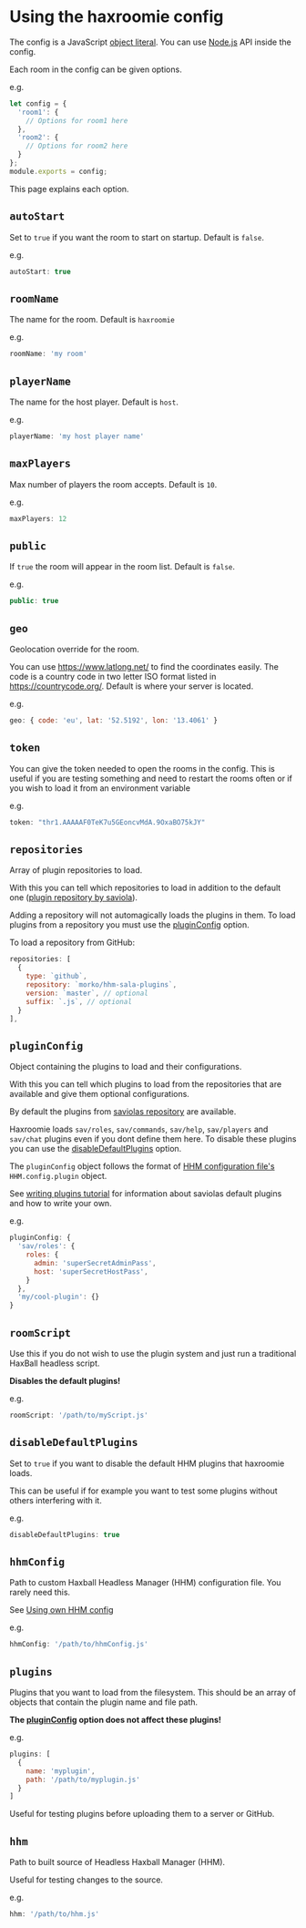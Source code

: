 # Using the haxroomie config

The config is a JavaScript
[object literal](https://www.dyn-web.com/tutorials/object-literal/).
You can use [Node.js](https://nodejs.org/en/) API inside the config.

Each room in the config can be given options.

e.g.
```js
let config = {
  'room1': {
    // Options for room1 here
  },
  'room2': {
    // Options for room2 here
  }
};
module.exports = config;
```
This page explains each option.

## `autoStart`

Set to `true` if you want the room to start on startup. Default is `false`.

e.g.
```js
autoStart: true
```

## `roomName`

The name for the room. Default is `haxroomie`

e.g.
```js
roomName: 'my room'
```

## `playerName`

The name for the host player. Default is `host`.

e.g.
```js
playerName: 'my host player name'
```

## `maxPlayers`

Max number of players the room accepts. Default is `10`.

e.g.
```js
maxPlayers: 12
```

## `public`

If `true` the room will appear in the room list. Default is `false`.

e.g.
```js
public: true
```

## `geo`

Geolocation override for the room.

You can use <https://www.latlong.net/> to find the coordinates easily.
The code is a country code in two letter ISO format listed in
<https://countrycode.org/>. Default is where your server is located.

e.g.
```js
geo: { code: 'eu', lat: '52.5192', lon: '13.4061' }
```

## `token`

You can give the token needed to open the rooms in the config.
This is useful if you are testing something and need to restart
the rooms often or if you wish to load it from an environment
variable

e.g.
```js
token: "thr1.AAAAAF0TeK7u5GEoncvMdA.9OxaBO75kJY"
```

## `repositories`

Array of plugin repositories to load.

With this you can tell which repositories to load in addition to the default one 
([plugin repository by saviola](https://github.com/saviola777/hhm-plugins)).

Adding a repository will not automagically loads the plugins in them. To load
plugins from a repository you must use the [pluginConfig](#pluginconfig) option.

To load a repository from GitHub:
```js
repositories: [
  {
    type: `github`,
    repository: `morko/hhm-sala-plugins`,
    version: `master`, // optional
    suffix: `.js`, // optional
  }
],
```

## `pluginConfig`

Object containing the plugins to load and their configurations.

With this you can tell which plugins to load from the repositories that are
available and give them optional configurations. 

By default the plugins from
[saviolas repository](https://github.com/saviola777/hhm-plugins) are available.

Haxroomie loads `sav/roles`, `sav/commands`, `sav/help`, `sav/players` and
`sav/chat` plugins even if you dont define them here. To disable these
plugins you can use the [disableDefaultPlugins](#disabledefaultplugins) option.

The `pluginConfig` object follows the format of
[HHM configuration file's](https://github.com/saviola777/haxball-headless-manager#configuration-file)
`HHM.config.plugin` object.

See 
[writing plugins tutorial](https://haxplugins.tk/docs/tutorial-writing-plugins.html)
for information about saviolas default plugins and how to write your own.

e.g.
```js
pluginConfig: {
  'sav/roles': {
    roles: {
      admin: 'superSecretAdminPass',
      host: 'superSecretHostPass',
    }
  },
  'my/cool-plugin': {}
}
```

## `roomScript`

Use this if you do not wish to use the plugin system and just run a traditional
HaxBall headless script.

**Disables the default plugins!**

e.g.
```js
roomScript: '/path/to/myScript.js'
```

## `disableDefaultPlugins`

Set to `true` if you want to disable the default
HHM plugins that haxroomie loads.

This can be useful if for example you
want to test some plugins without others interfering with it.

e.g.
```js
disableDefaultPlugins: true
```

## `hhmConfig`

Path to custom Haxball Headless Manager (HHM) configuration file.
You rarely need this.

See [Using own HHM config](#using-own-hhm-config)

e.g.
```js
hhmConfig: '/path/to/hhmConfig.js'
```

## `plugins`

Plugins that you want to load from the filesystem. This should
be an array of objects that contain the plugin name and file path.

**The [pluginConfig](#pluginconfig) option does not affect these plugins!**

e.g.
```js
plugins: [
  {
    name: 'myplugin',
    path: '/path/to/myplugin.js'
  }
]
```
Useful for testing plugins before uploading them to a server or GitHub.

## `hhm`

Path to built source of Headless Haxball Manager (HHM).

Useful for testing changes to the source.

e.g.
```js
hhm: '/path/to/hhm.js'
```
